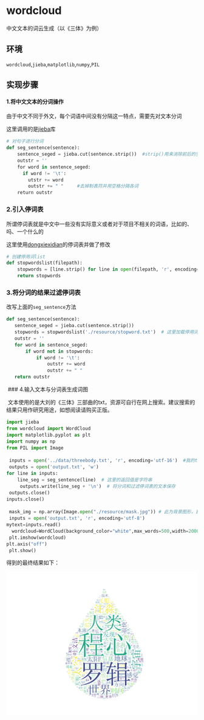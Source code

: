 # wordcloud
中文文本的词云生成（以《三体》为例）

## 环境
`wordcloud`,`jieba`,`matplotlib`,`numpy`,`PIL`

## 实现步骤
#### 1.将中文文本的分词操作

由于中文不同于外文，每个词语中间没有分隔这一特点，需要先对文本分词

这里调用的是[jieba](https://github.com/fxsjy/jieba)库
```python
# 对句子进行分词  
def seg_sentence(sentence):  
    sentence_seged = jieba.cut(sentence.strip())  #strip()用来消除前后的空格
    outstr = ''  
    for word in sentence_seged:    
      if word != '\t':  
        utstr += word  
        outstr += " "     #去掉制表符并用空格分隔各词
    return outstr 
 ```
### 2.引入停词表

所谓停词表就是中文中一些没有实际意义或者对于项目不相关的词语，比如的、吗、一个什么的

这里使用[dongxiexidian](https://github.com/dongxiexidian/Chinese/blob/master/stopwords.dat)的停词表并做了修改

```python
# 创建停用词list  
def stopwordslist(filepath):  
    stopwords = [line.strip() for line in open(filepath, 'r', encoding='utf-8').readlines()]  
    return stopwords  
 ```
 
 ### 3.将分词的结果过滤停词表
  
 改写上面的`seg_sentence`方法
 
 ```python
def seg_sentence(sentence):  
    sentence_seged = jieba.cut(sentence.strip())  
    stopwords = stopwordslist('./resource/stopword.txt')  # 这里加载停用词的路径  
    outstr = ''  
    for word in sentence_seged:  
        if word not in stopwords:  
            if word != '\t':  
                outstr += word  
                outstr += " "  
    return outstr 
 ```
  
  ### 4.输入文本与分词表生成词图
  
  文本使用的是大刘的《三体》三部曲的txt，资源可自行在网上搜索。建议搜索的结果只用作研究用途，如想阅读请购买正版。
  

  ```python
  import jieba
  from wordcloud import WordCloud
  import matplotlib.pyplot as plt
  import numpy as np
  from PIL import Image
  
  inputs = open('../data/threebody.txt', 'r', encoding='utf-16')  #我的txt编码是utf-16，一般是utf-8或者gbk
  outputs = open('output.txt', 'w')  
  for line in inputs:  
      line_seg = seg_sentence(line)  # 这里的返回值是字符串  
      outputs.write(line_seg + '\n')  # 将分词和过滤停词表的文本保存
  outputs.close()  
  inputs.close()

  mask_img = np.array(Image.open("./resource/mask.jpg")) # 此为背景图形，我选用的是水滴图案
  inputs = open('output.txt', 'r', encoding='utf-8')
  mytext=inputs.read()
   wordcloud=WordCloud(background_color="white",max_words=500,width=2000,height=1600,margin=2,font_path="./resource/simsun.ttf",mask=mask_img).generate(mytext) #生成云图
  plt.imshow(wordcloud)
  plt.axis("off")
  plt.show()
```

得到的最终结果如下：

![](./resource/result.png)

  
